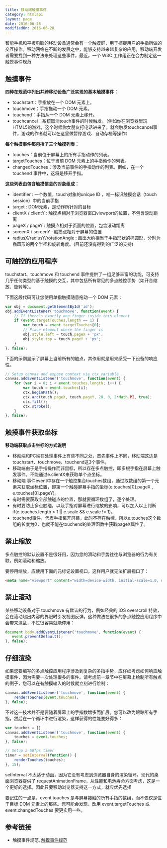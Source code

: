 ```yaml
---
title: 移动端触摸事件
category: htmlapi
layout: page
date: 2016-06-28
modifiedOn: 2016-06-28
---
```


智能手机和平板电脑的移动设备通常会有一个触摸屏，用于捕捉用户的手指所做的交互操作。移动网络在不断的发展之中，能够支持越来越复杂的应用，移动端开发者需要找到一种方法来处理这些事件，最近，一个 W3C 工作组正在合力制定这一触摸事件规范

## 触摸事件

**四种在规范中列出并跨移动设备广泛实现的基本触摸事件：**  

- touchstart：手指放在一个 DOM 元素上。
- touchmove：手指拖动一个 DOM 元素。
- touchend：手指从一个 DOM 元素上移开。
- touchcancel：系统取消touch事件的时候触发。（例如你在浏览器里玩HTML5的游戏，这个时候你女朋友打电话进来了，就会触发touchcancel事件，游戏的作者就可以在这里做暂停游戏、自动存档等操作）

**每个触摸事件都包括了三个触摸列表：**  

- touches：当前位于屏幕上的所有手指动作的列表。
- targetTouches：位于当前 DOM 元素上的手指动作的列表。
- changedTouches：涉及当前事件的手指动作的列表。例如，在一个 touchend 事件中，这将是移开手指。

**这些列表由包含触摸信息的对象组成：**  

- identifier : 一个数值，touch对象的unique ID ，唯一标识触摸会话（touch session）中的当前手指
- target : DOM元素，是动作所针对的目标
- clientX / clientY : 触摸点相对于浏览器窗口viewport的位置，不包含滚动距离
- pageX / pageY : 触摸点相对于页面的位置，包含滚动距离
- screenX / screenY : 触摸点相对于屏幕的位置
- radiusX/radiusY/rotationAngle : 画出大约相当于手指形状的椭圆形，分别为椭圆形的两个半径和旋转角度。(目前还没有得到的广泛的支持)


## 可触控的应用程序

touchstart、touchmove 和 touchend 事件提供了一组足够丰富的功能，可支持几乎任何类型的基于触摸的交互，其中包括所有常见的多点触控手势（如开合缩放、旋转等）。  

下面这段代码可让您使用单指触摸随意拖动一个 DOM 元素：  

```javascript
var obj = document.getElementById('id');
obj.addEventListener('touchmove', function(event) {
    // If there's exactly one finger inside this element
    if (event.targetTouches.length == 1) {
        var touch = event.targetTouches[0];
        // Place element where the finger is
        obj.style.left = touch.pageX + 'px';
        obj.style.top = touch.pageY + 'px';
    }
}, false);
```

下面的示例显示了屏幕上当前所有的触点，其作用就是用来感受一下设备的响应性。

```javascript
// Setup canvas and expose context via ctx variable
canvas.addEventListener('touchmove', function(event) {
    for (var i = 0; i < event.touches.length; i++) {
        var touch = event.touches[i];
        ctx.beginPath();
        ctx.arc(touch.pageX, touch.pageY, 20, 0, 2*Math.PI, true);
        ctx.fill();
        ctx.stroke();
    }
}, false);
```

## 触摸事件获取坐标

**移动端获取点击坐标的方式说明**  

- 移动端和PC端在处理事件上有些不同之处，首先事件上不同，移动端这边是touchstart、touchmove、touchend这3个事件。
- 移动端由于是手指操作而非鼠标，所以存在多点触控，即多根手指在屏幕上触发事件。不能通过e.clientX来获取单个点坐标。
- 移动端 事件event中存在一个触控集合touches数组，通过取数组的第一个元素来获取坐标位置，即第一个触碰屏幕手指的坐标(e.touches[0].pageX , e.touches[0].pageY)。
- 有时需要获取全部触碰点的位置，那就要循环数组了，逐个处理。
- 有时要防止多点触碰，以及手指对屏幕进行缩放的影响，可以加入以上判断if(e.touches.length > 1 || e.scale && e.scale != 1)。
- touchend事件，代表手指离开屏幕，此时不存在触控，所以e.touches这个数组的长度为0，也就不能在touchend的处理函数中获取pageX属性了。

## 禁止缩放

多点触控的默认设置不是很好用，因为您的滑动和手势往往与浏览器的行为有关联，例如滚动和缩放。  

要停用缩放，应使用下面的元标记设置视口，这样用户就无法扩展视口了：  

```html
<meta name="viewport" content="width=device-width, initial-scale=1.0, user-scalable=no">
```

## 禁止滚动

某些移动设备对于 touchmove 有默认的行为，例如经典的 iOS overscroll 特效，会在滚动超出内容的界限时引发视图反弹。这种做法在很多的多点触控应用程序中会带来混乱，不过很容易就能停用：

```javascript
document.body.addEventListener('touchmove', function(event) {
   event.preventDefault();
}, false); 
```

## 仔细渲染

如果您要编写的多点触控应用程序涉及到复杂的多指手势，应仔细考虑如何响应触摸事件，因为需要一次处理很多的事件。请考虑前一章节中在屏幕上绘制所有触点的例子，您可以在有触摸输入的时候就立刻进行绘制：

```javascript
canvas.addEventListener('touchmove', function(event) {
    renderTouches(event.touches);
}, false);
```
不过这一技术并不是要随着屏幕上的手指数增多而扩展。您可以改为跟踪所有手指，然后在一个循环中进行渲染，这样获得的性能要好得多：

```javascript
var touches = []
canvas.addEventListener('touchmove', function(event) {
    touches = event.touches;
}, false);

// Setup a 60fps timer
timer = setInterval(function() {
    renderTouches(touches);
}, 15);
```

setInterval 不太适于动画，因为它没有考虑到浏览器自身的渲染循环。现代的桌面浏览器提供了 requestAnimationFrame，从性能和电池寿命方面考虑，这是一个更好的选择。因此只要移动浏览器支持这一方式，就应优先选择  

要记住的一点是，event.touches 是与屏幕接触的所有手指的数组，而不仅仅是位于目标 DOM 元素上的那些。您可能会发现，改用 event.targetTouches 或 event.changedTouches 要更实用一些。


## 参考链接

- 触摸事件规范, [触摸事件规范](https://dvcs.w3.org/hg/webevents/raw-file/tip/touchevents.html)